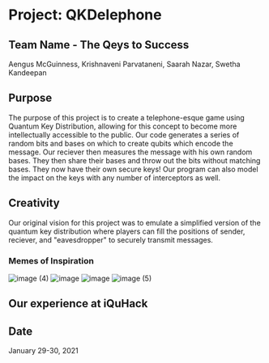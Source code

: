 # Project: QKDelephone

## Team Name - The Qeys to Success
Aengus McGuinness, Krishnaveni Parvataneni, Saarah Nazar, Swetha Kandeepan

## Purpose
The purpose of this project is to create a telephone-esque game using Quantum Key Distribution, allowing for this concept to become more intellectually accessible to the public. Our code generates a series of random bits and bases on which to create qubits which encode the message. Our reciever then measures the message with his own random bases. They then share their bases and throw out the bits without matching bases. They now have their own secure keys! Our program can also model the impact on the keys with any number of interceptors as well.

## Creativity
Our original vision for this project was to emulate a simplified version of the quantum key distribution where players can fill the positions of sender, reciever, and "eavesdropper" to securely transmit messages. 

### Memes of Inspiration
![image (4)](https://user-images.githubusercontent.com/79679653/151679554-6cd1b1e4-ad90-43ba-95b1-31b002aaf459.png)
![image](https://user-images.githubusercontent.com/80733759/151678027-65fe717c-92e0-4c47-ad1e-9d8efa805e12.png)
![image](https://user-images.githubusercontent.com/80733759/151678032-7700aa74-689f-43a3-adcf-3ee0fbe56cc8.png)
![image (5)](https://user-images.githubusercontent.com/79679653/151679566-badb476f-3d8d-4379-9c64-c56cce37b325.png)

## Our experience at iQuHack


## Date
January 29-30, 2021
